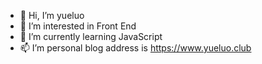 - 👋 Hi, I’m yueluo
- 👀 I’m interested in Front End
- 🌱 I’m currently learning JavaScript
- 📫 I’m personal blog address is https://www.yueluo.club
